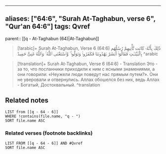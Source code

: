 
---
aliases: ["64:6", "Surah At-Taghabun, verse 6", "Qur'an 64:6"]
tags: Qvref
---

parent:: [[q - At-Taghabun (64)|At-Taghabun]]

> [!arabic]+ Surah At-Taghabun, Verse 6 (64:6)
> <span class="quran-arabic">ذَٰلِكَ بِأَنَّهُۥ كَانَت تَّأْتِيهِمْ رُسُلُهُم بِٱلْبَيِّنَـٰتِ فَقَالُوٓا۟ أَبَشَرٌ يَهْدُونَنَا فَكَفَرُوا۟ وَتَوَلَّوا۟ ۚ وَّٱسْتَغْنَى ٱللَّهُ ۚ وَٱللَّهُ غَنِىٌّ حَمِيدٌ</span>
^arabic

> [!translation]+ Surah At-Taghabun, Verse 6 (64:6) - Translation
> Это - за то, что посланники приходили к ним с ясными знамениями, а они говорили: «Неужели люди поведут нас прямым путем?». Они не уверовали и отвернулись. Аллах обошелся без них, ведь Аллах - Богатый, Достохвальный.
^translation



## Related notes
```dataview
LIST from [[q - 64 - 6]]
WHERE !contains(file.name, "q - ")
SORT file.name ASC
```

### Related verses (footnote backlinks)
```dataview
LIST FROM [[q - 64 - 6]] AND #Qvref
SORT file.name ASC
```

